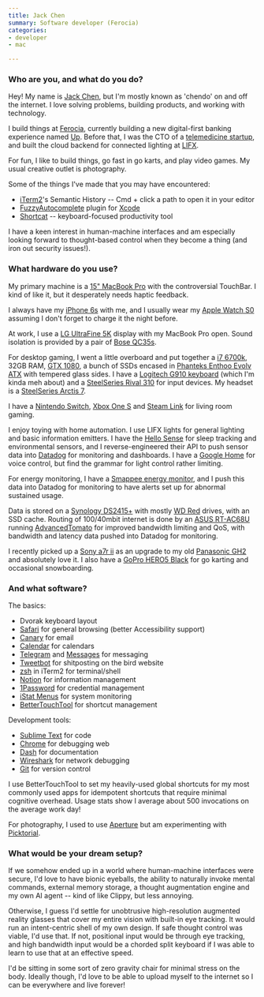 ```yaml
---
title: Jack Chen
summary: Software developer (Ferocia)
categories:
- developer
- mac

---
```


### Who are you, and what do you do?

Hey! My name is [Jack Chen](https://chen.do/ "Jack's website."), but I'm mostly known as 'chendo' on and off the internet. I love solving problems, building products, and working with technology.

I build things at [Ferocia](https://www.ferocia.com.au/ "An financial software company."), currently building a new digital-first banking experience named [Up][up.2]. Before that, I was the CTO of a [telemedicine startup][mydr-go], and built the cloud backend for connected lighting at [LIFX](https://www.lifx.com.au/ "A connected lighting company.").

For fun, I like to build things, go fast in go karts, and play video games. My usual creative outlet is photography.

Some of the things I've made that you may have encountered:

- [iTerm2][]'s Semantic History -- Cmd + click a path to open it in your editor
- [FuzzyAutocomplete][] plugin for [Xcode][]
- [Shortcat][] -- keyboard-focused productivity tool

I have a keen interest in human-machine interfaces and am especially looking forward to thought-based control when they become a thing (and iron out security issues!).

### What hardware do you use?

My primary machine is a [15" MacBook Pro][macbook-pro] with the controversial TouchBar. I kind of like it, but it desperately needs haptic feedback.

I always have my [iPhone 6s][iphone-6s] with me, and I usually wear my [Apple Watch S0][apple-watch] assuming I don't forget to charge it the night before.

At work, I use a [LG UltraFine 5K][ultrafine-5k] display with my MacBook Pro open. Sound isolation is provided by a pair of [Bose QC35s][quietcomfort-35].

For desktop gaming, I went a little overboard and put together a [i7 6700k][core-i7-6700k], 32GB RAM, [GTX 1080][geforce-gtx-1080-ti], a bunch of SSDs encased in [Phanteks Enthoo Evolv ATX][enthoo-evolv-atx] with tempered glass sides. I have a [Logitech G910 keyboard][g910] (which I'm kinda meh about) and a [SteelSeries Rival 310][rival-310] for input devices. My headset is a [SteelSeries Arctis 7][arctis-7].

I have a [Nintendo Switch][switch.2], [Xbox One S][xbox-one-s] and [Steam Link][steam-link] for living room gaming.

I enjoy toying with home automation. I use LIFX lights for general lighting and basic information emitters. I have the [Hello Sense][sense] for sleep tracking and environmental sensors, and I reverse-engineered their API to push sensor data into [Datadog][] for monitoring and dashboards. I have a [Google Home][google-home] for voice control, but find the grammar for light control rather limiting.

For energy monitoring, I have a [Smappee energy monitor][energy-monitor], and I push this data into Datadog for monitoring to have alerts set up for abnormal sustained usage.

Data is stored on a [Synology DS2415+][diskstation-ds2415-plus] with mostly [WD Red][wd-red] drives, with an SSD cache. Routing of 100/40mbit internet is done by an [ASUS RT-AC68U][rt-ac68u] running [AdvancedTomato][] for improved bandwidth limiting and QoS, with bandwidth and latency data pushed into Datadog for monitoring.

I recently picked up a [Sony a7r ii][a7r-ii] as an upgrade to my old [Panasonic GH2][lumix-dmc-gh2] and absolutely love it. I also have a [GoPro HERO5 Black][hero5-black] for go karting and occasional snowboarding.

### And what software?

The basics:

- Dvorak keyboard layout
- [Safari][] for general browsing (better Accessibility support)
- [Canary][canary-mail] for email
- [Calendar][] for calendars
- [Telegram][] and [Messages][] for messaging
- [Tweetbot][] for shitposting on the bird website
- [zsh][] in iTerm2 for terminal/shell
- [Notion][] for information management
- [1Password][] for credential management
- [iStat Menus][istat-menus] for system monitoring
- [BetterTouchTool][] for shortcut management

Development tools:

- [Sublime Text][sublime-text] for code
- [Chrome][] for debugging web
- [Dash][] for documentation
- [Wireshark][] for network debugging
- [Git][] for version control

I use BetterTouchTool to set my heavily-used global shortcuts for my most commonly used apps for idempotent shortcuts that require minimal cognitive overhead. Usage stats show I average about 500 invocations on the average work day!

For photography, I used to use [Aperture][] but am experimenting with [Picktorial][].

### What would be your dream setup?

If we somehow ended up in a world where human-machine interfaces were secure, I'd love to have bionic eyeballs, the ability to naturally invoke mental commands, external memory storage, a thought augmentation engine and my own AI agent -- kind of like Clippy, but less annoying.

Otherwise, I guess I'd settle for unobtrusive high-resolution augmented reality glasses that cover my entire vision with built-in eye tracking. It would run an intent-centric shell of my own design. If safe thought control was viable, I'd use that. If not, positional input would be through eye tracking, and high bandwidth input would be a chorded split keyboard if I was able to learn to use that at an effective speed.

I'd be sitting in some sort of zero gravity chair for minimal stress on the body. Ideally though, I'd love to be able to upload myself to the internet so I can be everywhere and live forever!

[a7r-ii]: https://www.sony.com/electronics/interchangeable-lens-cameras/ilce-7rm2 "A 42.4 megapixel camera."
[apple-watch]: https://www.apple.com/watch/ "A smartwatch."
[arctis-7]: https://steelseries.com/gaming-headsets/arctis-7 "A wireless gaming headset."
[core-i7-6700k]: https://ark.intel.com/products/88195/Intel-Core-i7-6700K-Processor-8M-Cache-up-to-4_20-GHz "A computer processor."
[diskstation-ds2415-plus]: https://www.synology.com/en-us/products/DS2415+ "A 12-bay NAS device."
[energy-monitor]: https://www.smappee.com/au/energy-monitor "A device for monitoring energy consumption."
[enthoo-evolv-atx]: http://www.phanteks.com/Enthoo-Evolv-ATX.html "A PC tower case."
[g910]: https://www.logitechg.com/en-us/product/rgb-gaming-keyboard-g910 "A gaming keyboard."
[geforce-gtx-1080-ti]: https://www.nvidia.com/en-us/geforce/products/10series/geforce-gtx-1080-ti/ "A graphics card."
[google-home]: https://store.google.com/product/google_home "A voice assistant device."
[hero5-black]: https://www.amazon.com/GoPro-CHDHX-502-HERO5-Black/dp/B01M14ATO0 "A 4K video camera."
[iphone-6s]: https://en.wikipedia.org/wiki/IPhone_6S "A smartphone."
[lumix-dmc-gh2]: https://en.wikipedia.org/wiki/Panasonic_Lumix_DMC-GH2 "A Micro Four Thirds DSLR camera."
[macbook-pro]: https://www.apple.com/macbook-pro/ "A laptop."
[quietcomfort-35]: https://www.bose.com/en_us/products/headphones/over_ear_headphones/quietcomfort-35-wireless.html "Wireless over-the-ear headphones."
[rival-310]: https://steelseries.com/gaming-mice/rival-310 "A gaming mouse."
[rt-ac68u]: https://www.asus.com/us/Networking/RTAC68U/ "A dual-band wifi router."
[sense]: https://hello.is/ "A device with environmental sensors and sleep tracking."
[steam-link]: https://en.wikipedia.org/wiki/Steam_Link "A device for streaming Steam games to a TV."
[switch.2]: https://www.nintendo.com/switch/ "A gaming console."
[ultrafine-5k]: https://www.apple.com/shop/product/HKN62LL/A/lg-ultrafine-5k-display "A 24 inch monitor."
[wd-red]: https://www.wdc.com/en/products/products.aspx?id=810 "A hard disk designed for NAS/RAID usage."
[xbox-one-s]: https://www.xbox.com/en-US/xbox-one-s "A gaming console."
[1password]: https://1password.com "Password management software for Mac OS X."
[advancedtomato]: https://advancedtomato.com/ "Alternative router firmware with a pretty UI."
[aperture]: https://en.wikipedia.org/wiki/Aperture_(software) "Photo editing and management software for Mac OS X."
[bettertouchtool]: https://www.boastr.net/ "Mac software to add custom multi-touch gestures."
[calendar]: https://en.wikipedia.org/wiki/Calendar_(Apple) "The calendar software included with macOS."
[canary-mail]: https://canarymail.io/ "An email client."
[chrome]: https://www.google.com/intl/en/chrome/browser/ "A WebKit-based browser, where each tab runs in its own thread."
[dash]: https://kapeli.com/dash "A snippet and documentation brower for Mac developers."
[datadog]: https://www.datadoghq.com/ "A monitoring and analytics service."
[fuzzyautocomplete]: https://github.com/FuzzyAutocomplete/FuzzyAutocompletePlugin "An autocomplete plugin for Xcode."
[git]: https://git-scm.com/ "A version control system."
[istat-menus]: https://bjango.com/mac/istatmenus/ "A collection of Mac OS X menu items for monitoring your system."
[iterm2]: https://iterm2.com/ "An alternative terminal application for Mac OS X."
[messages]: https://en.wikipedia.org/wiki/Messages_(application) "A chat client for Mac."
[mydr-go]: https://mydrgo.com.au/ "A telemedical service."
[notion]: https://www.notion.so/ "A collaborative wiki service."
[picktorial]: https://www.picktorial.com/ "Photo editing software."
[safari]: https://www.apple.com/safari/ "A fast web browser."
[shortcat]: https://shortcatapp.com/ "A macOS tool for controlling UI elements via the keyboard."
[sublime-text]: http://www.sublimetext.com/ "A coder's text editor."
[telegram]: https://telegram.org/ "A secure messaging service."
[tweetbot]: https://tapbots.com/tweetbot/mac/ "A Twitter client for the Mac."
[up.2]: https://up.com.au/ "An internet bank."
[wireshark]: https://www.wireshark.org/ "A network protocol analyser."
[xcode]: https://en.wikipedia.org/wiki/Xcode "An IDE for Mac developers."
[zsh]: http://www.zsh.org/ "An interactive shell and scripting language."
